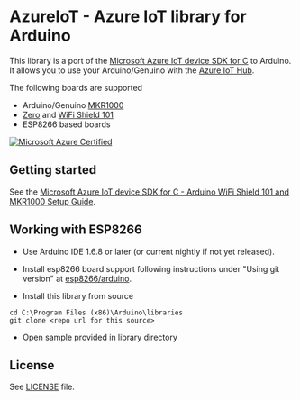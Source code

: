# AzureIoT - Azure IoT library for Arduino

This library is a port of the [Microsoft Azure IoT device SDK for C](https://github.com/Azure/azure-iot-sdks/blob/master/c/readme.md) to Arduino. It allows you to use your Arduino/Genuino with the [Azure IoT Hub](https://azure.microsoft.com/en-us/services/iot-hub/).

The following boards are supported
- Arduino/Genuino [MKR1000](https://www.arduino.cc/en/Main/ArduinoMKR1000) 
- [Zero](https://www.arduino.cc/en/Main/ArduinoBoardZero) and [WiFi Shield 101](https://www.arduino.cc/en/Main/ArduinoWiFiShield101) 
- ESP8266 based boards

[![Microsoft Azure Certified][Microsoft-Azure-Certified-Badge]][azure-certifiedforiot]

## Getting started

See the [Microsoft Azure IoT device SDK for C - Arduino WiFi Shield 101 and MKR1000 Setup Guide](https://github.com/Azure/azure-iot-sdks/blob/master/c/doc/run_sample_on_arduino_wifi101.md).

## Working with ESP8266

- Use Arduino IDE 1.6.8 or later (or current nightly if not yet released).

- Install esp8266 board support following instructions under "Using git version" at [esp8266/arduino](https://github.com/esp8266/arduino).

- Install this library from source

```
cd C:\Program Files (x86)\Arduino\libraries
git clone <repo url for this source>
```
- Open sample provided in library directory

## License

See [LICENSE](LICENSE) file.

[azure-certifiedforiot]:  http://azure.com/certifiedforiot 
[Microsoft-Azure-Certified-Badge]: images/Microsoft-Azure-Certified-150x150.png (Microsoft Azure Certified)
